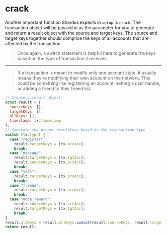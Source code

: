 # crack

Another important function Shardus expects in `setup` is `crack`. The
transaction object will be passed in as the parameter for you to generate and
return a result object with the source and target keys. The source and target
keys together should comprise the keys of all accounts that are affected
by the transaction.

> Once again, a switch statement is helpful here to generate the keys based on the type of transaction it receives.
---
> If a transaction is meant to modify only one account state, it usually means they're modifying their own account on the network. This could be something like registering an account, setting a user handle, or adding a friend to their friend list.

```javascript
// Create a result object
const result = {
  sourceKeys: [],
  targetKeys: [],
  allKeys: [],
  timestamp: tx.timestamp
};
// Generate the proper resultKeys based on the transaction type
switch (tx.type) {
  case "register":
    result.targetKeys = [tx.srcAcc];
    break;
  case "message":
    result.targetKeys = [tx.tgtAcc];
    result.sourceKeys = [tx.srcAcc];
    break;
  case "toll":
    result.targetKeys = [tx.srcAcc];
    break;
  case "friend":
    result.targetKeys = [tx.srcAcc];
    break;
  case "node_reward":
    result.sourceKeys = [tx.srcAcc];
    result.targetKeys = [tx.tgtAcc];
    break;
}
result.allKeys = result.allKeys.concat(result.sourceKeys, result.targetKeys);
return result;
```
